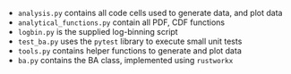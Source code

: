 - `analysis.py` contains all code cells used to generate data, and plot data
- `analytical_functions.py` contain all PDF, CDF functions
- `logbin.py` is the supplied log-binning script
- `test_ba.py` uses the `pytest` library to execute small unit tests
- `tools.py` contains helper functions to generate and plot data
- `ba.py` contains the BA class, implemented using `rustworkx`
